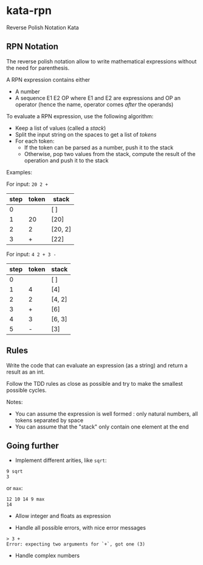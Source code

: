 # kata-rpn
Reverse Polish Notation Kata

## RPN Notation

The reverse polish notation allow to write mathematical expressions without the need for parenthesis.

A RPN expression contains either

* A number
* A sequence E1 E2 OP where E1 and E2 are expressions and OP an operator (hence the name, operator
  comes *after* the operands)

To evaluate a RPN expression, use the following algorithm:

* Keep a list of values (called a *stack*)
* Split the input string on the spaces to get a list of *tokens*
* For each token:
  * If the token can be parsed as a number, push it to the stack
  * Otherwise, pop two values from the stack, compute the result of the operation and push it to the stack

Examples:

For input: `20 2 +`

|step|token|stack|
|----|-----|-----|
|0|     | [ ]    |
|1|  20 | [20]   |
|2|  2  | [20, 2]|
|3|  +  | [22]   |

For input: `4 2 + 3 -`

|step|token|stack|
|--|---|-------|
|0 |   | [ ]   |
|1 | 4 | [4]   |
|2 | 2 |[4, 2] |
|3 | + | [6]   |
|4 | 3 | [6, 3]|
|5 | - | [3]   |


## Rules

Write the code that can evaluate an expression (as a string) and return a result
as an int.

Follow the TDD rules as close as possible and try to make the smallest possible cycles.

Notes:
* You can assume the expression is well formed : only natural numbers, all tokens separated by space
* You can assume that the "stack" only contain one element at the end


## Going further

* Implement different arities, like `sqrt`:

```
9 sqrt
3
```

or `max`:

```
12 10 14 9 max
14
```

* Allow integer and floats as expression

* Handle all possible errors, with nice error messages

```
> 3 +
Error: expecting two arguments for `+`, got one (3)
```

* Handle complex numbers
